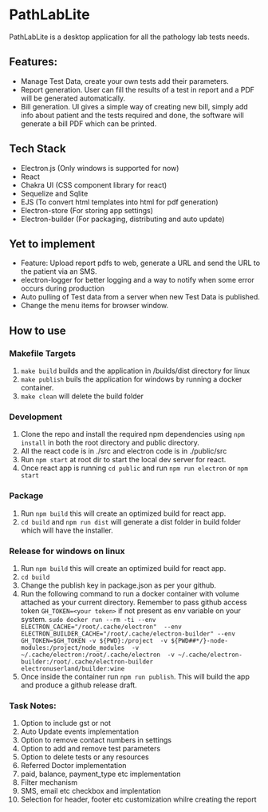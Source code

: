 # PathLabLite
PathLabLite is a desktop application for all the pathology lab tests needs.

## Features:
- Manage Test Data, create your own tests add their parameters.
- Report generation. User can fill the results of a test in report and a PDF will be generated automatically.
- Bill generation. UI gives a simple way of creating new bill, simply add info about patient and the tests required and done, the software will generate a bill PDF which can be printed.


## Tech Stack
- Electron.js (Only windows is supported for now)
- React
- Chakra UI (CSS component library for react)
- Sequelize and Sqlite
- EJS (To convert html templates into html for pdf generation)
- Electron-store (For storing app settings)
- Electron-builder (For packaging, distributing and auto update)

## Yet to implement
- Feature: Upload report pdfs to web, generate a URL and send the URL to the patient via an SMS.
- electron-logger for better logging and a way to notify when some error occurs during production
- Auto pulling of Test data from a server when new Test Data is published.
- Change the menu items for browser window.

## How to use
### Makefile Targets
1. `make build` builds and the application in /builds/dist directory for linux
2. `make publish` buils the application for windows by running a docker container.
3. `make clean` will delete the build folder

### Development
1. Clone the repo and install the required npm dependencies using `npm install` in both the root directory and public directory.
2. All the react code is in ./src and electron code is in ./public/src
3. Run `npm start` at root dir to start the local dev server for react.
4. Once react app is running `cd public` and run `npm run electron` or `npm start`

### Package
1. Run `npm build` this will create an optimized build for react app.
2. `cd build` and `npm run dist` will generate a dist folder in build folder which will have the installer.

### Release for windows on linux
1. Run `npm build` this will create an optimized build for react app.
2. `cd build`
3. Change the publish key in package.json as per your github.
4. Run the following command to run a docker container with volume attached as your current directory. Remember to pass github access token `GH_TOKEN=<your token>` if not present as env variable on your system.
`sudo docker run --rm -ti --env ELECTRON_CACHE="/root/.cache/electron"  --env ELECTRON_BUILDER_CACHE="/root/.cache/electron-builder" --env GH_TOKEN=$GH_TOKEN -v ${PWD}:/project  -v ${PWD##*/}-node-modules:/project/node_modules  -v ~/.cache/electron:/root/.cache/electron  -v ~/.cache/electron-builder:/root/.cache/electron-builder  electronuserland/builder:wine`
5. Once inside the container run `npm run publish`. This will build the app and produce a github release draft.

### Task Notes:
1. Option to include gst or not
1. Auto Update events implementation
1. Option to remove contact numbers in settings
1. Option to add and remove test parameters
1. Option to delete tests or any resources
1. Referred Doctor implementation
1. paid, balance, payment_type etc implementation
1. Filter mechanism
1. SMS, email etc checkbox and implentation
1. Selection for header, footer etc customization whilre creating the report